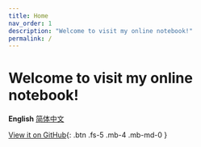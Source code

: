 ```yaml
---
title: Home
nav_order: 1
description: "Welcome to visit my online notebook!"
permalink: /
---
```

<script type="text/javascript">
    (function(c,l,a,r,i,t,y){
        c[a]=c[a]||function(){(c[a].q=c[a].q||[]).push(arguments)};
        t=l.createElement(r);t.async=1;t.src="https://www.clarity.ms/tag/"+i;
        y=l.getElementsByTagName(r)[0];y.parentNode.insertBefore(t,y);
    })(window, document, "clarity", "script", "bb27tb3p62");
</script>

# Welcome to visit my online notebook!

**English** [简体中文](https://amazingkenneth.github.io/docs/zh-cn)

[View it on GitHub](https://github.com/Amazingkenneth/amazingkenneth.github.io){: .btn .fs-5 .mb-4 .mb-md-0 }